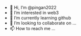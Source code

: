 - 👋 Hi, I’m @pingan2022
- 👀 I’m interested in web3
- 🌱 I’m currently learning github
- 💞️ I’m looking to collaborate on ...
- 📫 How to reach me ...

<!---
pingan2022/pingan2022 is a ✨ special ✨ repository because its `README.md` (this file) appears on your GitHub profile.
You can click the Preview link to take a look at your changes.
--->

